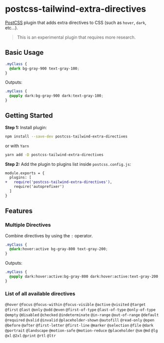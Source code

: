 # postcss-tailwind-extra-directives

[PostCSS] plugin that adds extra directives to CSS (such as `hover`, `dark`, etc...).

> This is an experimental plugin that requires more research.

[postcss]: https://github.com/postcss/postcss

## Basic Usage

```css
.myClass {
  @dark bg-gray-900 text-gray-100;
}
```

Outputs:

```css
.myClass {
  @apply dark:bg-gray-900 dark:text-gray-100;
}
```

## Getting Started

**Step 1:** Install plugin:

```sh
npm install --save-dev postcss-tailwind-extra-directives
```

or with `Yarn`

```sh
yarn add -D postcss-tailwind-extra-directives
```

**Step 2:** Add the plugin to plugins list inside `postcss.config.js`:

```diff
module.exports = {
  plugins: [
+   require('postcss-tailwind-extra-directives'),
    require('autoprefixer')
  ]
}
```

## Features

### Multiple Directives

Combine directives by using the `:` operator.

```css
.myClass {
  @dark:hover:active bg-gray-800 text-gray-200;
}
```

Outputs:

```css
.myClass {
  @apply dark:hover:active:bg-gray-800 dark:hover:active:text-gray-200;
}
```

### List of all available directives

`@hover`
`@focus`
`@focus-within`
`@focus-visible`
`@active`
`@visited`
`@target`
`@first`
`@last`
`@only`
`@odd`
`@even`
`@first-of-type`
`@last-of-type`
`@only-of-type`
`@empty`
`@disabled`
`@checked`
`@indeterminate`
`@in-range`
`@out-of-range`
`@default`
`@required`
`@valid`
`@invalid`
`@placeholder-shown`
`@autofill`
`@read-only`
`@open`
`@before`
`@after`
`@first-letter`
`@first-line`
`@marker`
`@selection`
`@file`
`@dark`
`@portrait`
`@landscape`
`@motion-safe`
`@motion-reduce`
`@placeholder`
`@sm`
`@md`
`@lg`
`@xl`
`@2xl`
`@print`
`@rtl`
`@ltr`
